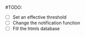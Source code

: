 #TODO:

- [ ] Set an effective threshold
- [ ] Change the notification function
- [ ] Fill the htmls database
